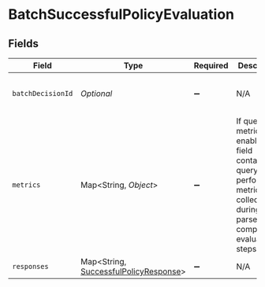 # BatchSuccessfulPolicyEvaluation


## Fields

| Field                                                                                                                                  | Type                                                                                                                                   | Required                                                                                                                               | Description                                                                                                                            | Example                                                                                                                                |
| -------------------------------------------------------------------------------------------------------------------------------------- | -------------------------------------------------------------------------------------------------------------------------------------- | -------------------------------------------------------------------------------------------------------------------------------------- | -------------------------------------------------------------------------------------------------------------------------------------- | -------------------------------------------------------------------------------------------------------------------------------------- |
| `batchDecisionId`                                                                                                                      | *Optional<String>*                                                                                                                     | :heavy_minus_sign:                                                                                                                     | N/A                                                                                                                                    | 1bef6b7d-cd13-4890-bfe1-fd2e8de32189                                                                                                   |
| `metrics`                                                                                                                              | Map<String, *Object*>                                                                                                                  | :heavy_minus_sign:                                                                                                                     | If query metrics are enabled, this field contains query performance metrics collected during the parse, compile, and evaluation steps. |                                                                                                                                        |
| `responses`                                                                                                                            | Map<String, [SuccessfulPolicyResponse](../../models/shared/SuccessfulPolicyResponse.md)>                                               | :heavy_minus_sign:                                                                                                                     | N/A                                                                                                                                    |                                                                                                                                        |